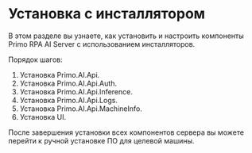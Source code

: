 # Установка с инсталлятором

В этом разделе вы узнаете, как установить и настроить компоненты Primo RPA AI Server с использованием инсталляторов.

Порядок шагов:
1. Установка Primo.AI.Api.
1. Установка Primo.AI.Api.Auth.
1. Установка Primo.AI.Api.Inference.
1. Установка Primo.AI.Api.Logs.
1. Установка Primo.AI.Api.MachineInfo.
1. Установка UI.

После завершения установки всех компонентов сервера вы можете перейти к ручной установке ПО для целевой машины.

